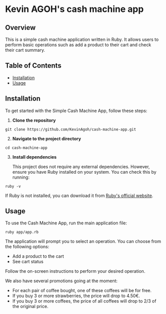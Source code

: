 # Kevin AGOH's cash machine app

## Overview

This is a simple cash machine application written in Ruby. It allows users to perform basic operations such as add a product to their cart and check their cart summary.

## Table of Contents

- [Installation](#installation)
- [Usage](#usage)

## Installation

To get started with the Simple Cash Machine App, follow these steps:

1. **Clone the repository**

`git clone https://github.com/KevinAgoh/cash-machine-app.git`

2. **Navigate to the project directory**

`cd cash-machine-app`

3. **Install dependencies**

   This project does not require any external dependencies. However, ensure you have Ruby installed on your system. You can check this by running:

`ruby -v`

If Ruby is not installed, you can download it from [Ruby's official website](https://www.ruby-lang.org/en/downloads/).

## Usage

To use the Cash Machine App, run the main application file:

`ruby app/app.rb`

The application will prompt you to select an operation. You can choose from the following options:

- Add a product to the cart
- See cart status

Follow the on-screen instructions to perform your desired operation.

We also have several promotions going at the moment:

- For each pair of coffee bought, one of these coffees will be for free.
- If you buy 3 or more strawberries, the price will drop to 4.50€.
- If you buy 3 or more coffees, the price of all coffees will drop to 2/3 of the original price.
